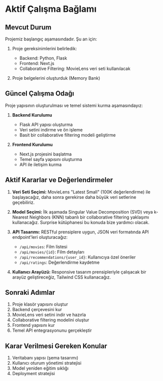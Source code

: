 # Aktif Çalışma Bağlamı

## Mevcut Durum
Projemiz başlangıç aşamasındadır. Şu an için:

1. Proje gereksinimlerini belirledik:
   - Backend: Python, Flask
   - Frontend: Next.js
   - Collaborative Filtering: MovieLens veri seti kullanılacak
   
2. Proje belgelerini oluşturduk (Memory Bank)

## Güncel Çalışma Odağı
Proje yapısının oluşturulması ve temel sistemi kurma aşamasındayız:

1. **Backend Kurulumu**
   - Flask API yapısı oluşturma
   - Veri setini indirme ve ön işleme
   - Basit bir collaborative filtering modeli geliştirme

2. **Frontend Kurulumu**
   - Next.js projesini başlatma
   - Temel sayfa yapısını oluşturma
   - API ile iletişim kurma

## Aktif Kararlar ve Değerlendirmeler
1. **Veri Seti Seçimi:** MovieLens "Latest Small" (100K değerlendirme) ile başlayacağız, daha sonra gerekirse daha büyük veri setlerine geçebiliriz.

2. **Model Seçimi:** İlk aşamada Singular Value Decomposition (SVD) veya k-Nearest Neighbors (KNN) tabanlı bir collaborative filtering yaklaşımı kullanacağız. Surprise kütüphanesi bu konuda bize yardımcı olacak.

3. **API Tasarımı:** RESTful prensiplere uygun, JSON veri formatında API endpoint'leri oluşturacağız:
   - `/api/movies`: Film listesi
   - `/api/movies/{id}`: Film detayları
   - `/api/recommendations/{user_id}`: Kullanıcıya özel öneriler
   - `/api/ratings`: Değerlendirme kaydetme

4. **Kullanıcı Arayüzü:** Responsive tasarım prensipleriyle çalışacak bir arayüz geliştireceğiz, Tailwind CSS kullanacağız.

## Sonraki Adımlar
1. Proje klasör yapısını oluştur
2. Backend çerçevesini kur
3. MovieLens veri setini indir ve hazırla
4. Collaborative filtering modelini oluştur
5. Frontend yapısını kur
6. Temel API entegrasyonunu gerçekleştir

## Karar Verilmesi Gereken Konular
1. Veritabanı yapısı (şema tasarımı)
2. Kullanıcı oturum yönetimi stratejisi
3. Model yeniden eğitim sıklığı
4. Deployment stratejisi 